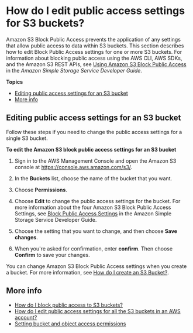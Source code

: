 # How do I edit public access settings for S3 buckets?<a name="block-public-access-bucket"></a>

Amazon S3 Block Public Access prevents the application of any settings that allow public access to data within S3 buckets\. This section describes how to edit Block Public Access settings for one or more S3 buckets\. For information about blocking public access using the AWS CLI, AWS SDKs, and the Amazon S3 REST APIs, see [Using Amazon S3 Block Public Access](https://docs.aws.amazon.com/AmazonS3/latest/dev/access-control-block-public-access.html) in the *Amazon Simple Storage Service Developer Guide*\.

**Topics**
+ [Editing public access settings for an S3 bucket](#block-public-access-bucket-one)
+ [More info](#block-public-access-bucket-moreinfo)

## Editing public access settings for an S3 bucket<a name="block-public-access-bucket-one"></a>

Follow these steps if you need to change the public access settings for a single S3 bucket\.

**To edit the Amazon S3 block public access settings for an S3 bucket**

1. Sign in to the AWS Management Console and open the Amazon S3 console at [https://console\.aws\.amazon\.com/s3/](https://console.aws.amazon.com/s3/)\.

1. In the **Buckets** list, choose the name of the bucket that you want\.

1. Choose **Permissions**\.

1. Choose **Edit** to change the public access settings for the bucket\. For more information about the four Amazon S3 Block Public Access Settings, see [Block Public Access Settings](https://docs.aws.amazon.com/AmazonS3/latest/dev/access-control-block-public-access.html#access-control-block-public-access-options) in the Amazon Simple Storage Service Developer Guide\.

1. Choose the setting that you want to change, and then choose **Save changes**\.

1. When you're asked for confirmation, enter **confirm**\. Then choose **Confirm** to save your changes\.

You can change Amazon S3 Block Public Access settings when you create a bucket\. For more information, see [How do I create an S3 Bucket?](create-bucket.md)\. 

## More info<a name="block-public-access-bucket-moreinfo"></a>
+ [How do I block public access to S3 buckets?](block-public-access.md)
+ [How do I edit public access settings for all the S3 buckets in an AWS account?](block-public-access-account.md)
+  [Setting bucket and object access permissions](set-permissions.md)